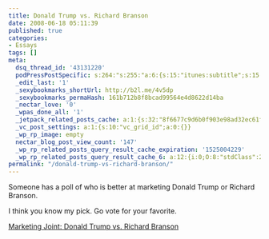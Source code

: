 ```yaml
---
title: Donald Trump vs. Richard Branson
date: 2008-06-18 05:11:39
published: true
categories:
- Essays
tags: []
meta:
  dsq_thread_id: '43131220'
  podPressPostSpecific: s:264:"s:255:"a:6:{s:15:"itunes:subtitle";s:15:"##PostExcerpt##";s:14:"itunes:summary";s:15:"##PostExcerpt##";s:15:"itunes:keywords";s:17:"##WordPressCats##";s:13:"itunes:author";s:10:"##Global##";s:15:"itunes:explicit";s:7:"Default";s:12:"itunes:block";s:7:"Default";}";";
  _edit_last: '1'
  _sexybookmarks_shortUrl: http://b2l.me/4v5dp
  _sexybookmarks_permaHash: 161b712b8f8bcad99564e4d8622d14ba
  _nectar_love: '0'
  _wpas_done_all: '1'
  _jetpack_related_posts_cache: a:1:{s:32:"8f6677c9d6b0f903e98ad32ec61f8deb";a:2:{s:7:"expires";i:1465849830;s:7:"payload";a:3:{i:0;a:1:{s:2:"id";i:318;}i:1;a:1:{s:2:"id";i:182;}i:2;a:1:{s:2:"id";i:160;}}}}
  _vc_post_settings: a:1:{s:10:"vc_grid_id";a:0:{}}
  _wp_rp_image: empty
  nectar_blog_post_view_count: '147'
  _wp_rp_related_posts_query_result_cache_expiration: '1525004229'
  _wp_rp_related_posts_query_result_cache_6: a:12:{i:0;O:8:"stdClass":2:{s:7:"post_id";s:4:"1117";s:5:"score";s:17:"38.75240925084322";}i:1;O:8:"stdClass":2:{s:7:"post_id";s:3:"742";s:5:"score";s:17:"38.75240925084322";}i:2;O:8:"stdClass":2:{s:7:"post_id";s:3:"731";s:5:"score";s:17:"38.75240925084322";}i:3;O:8:"stdClass":2:{s:7:"post_id";s:3:"318";s:5:"score";s:17:"38.75240925084322";}i:4;O:8:"stdClass":2:{s:7:"post_id";s:3:"261";s:5:"score";s:17:"38.75240925084322";}i:5;O:8:"stdClass":2:{s:7:"post_id";s:4:"1305";s:5:"score";s:18:"36.357349098384354";}i:6;O:8:"stdClass":2:{s:7:"post_id";s:4:"1289";s:5:"score";s:18:"36.357349098384354";}i:7;O:8:"stdClass":2:{s:7:"post_id";s:4:"1250";s:5:"score";s:18:"36.357349098384354";}i:8;O:8:"stdClass":2:{s:7:"post_id";s:3:"874";s:5:"score";s:18:"36.357349098384354";}i:9;O:8:"stdClass":2:{s:7:"post_id";s:3:"349";s:5:"score";s:18:"36.357349098384354";}i:10;O:8:"stdClass":2:{s:7:"post_id";s:3:"327";s:5:"score";s:18:"36.357349098384354";}i:11;O:8:"stdClass":2:{s:7:"post_id";s:3:"319";s:5:"score";s:18:"36.357349098384354";}}
permalink: "/donald-trump-vs-richard-branson/"
---
```

Someone has a poll of who is better at marketing Donald Trump or Richard Branson.

I think you know my pick. Go vote for your favorite.

<a href="http://mktg.typepad.com/marketingjoint/2008/06/donald-trump-vs.html" rel="nofollow">Marketing Joint: Donald Trump vs. Richard Branson</a></p>
